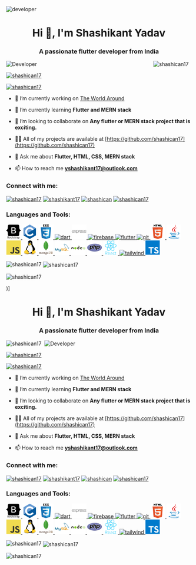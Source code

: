 <img alt="developer" src="https://e0.pxfuel.com/wallpapers/766/945/desktop-wallpaper-custom-software-development-graphic-design-computer-program.jpg">
<h1 align="center">Hi 👋, I'm Shashikant Yadav</h1>
<h3 align="center">A passionate flutter developer from India</h3>
<img align="left" alt="Developer" width="400" src="https://miro.medium.com/v2/resize:fit:1272/1*ZSVmWGcc1weENb0ShawWxw.gif">


<p align="left"> <img src="https://komarev.com/ghpvc/?username=shashican17&label=Profile%20views&color=0e75b6&style=flat" alt="shashican17" /> </p>

<p align="left"> <a href="https://github.com/ryo-ma/github-profile-trophy"><img src="https://github-profile-trophy.vercel.app/?username=shashican17" alt="shashican17" /></a> </p>

<p align="left"> <a href="https://twitter.com/shashican17" target="blank"><img src="https://img.shields.io/twitter/follow/shashican17?logo=twitter&style=for-the-badge" alt="shashican17" /></a> </p>

- 🔭 I’m currently working on [The World Around](https://github.com/shashican17/The_World_Around)

- 🌱 I’m currently learning **Flutter and MERN stack**

- 👯 I’m looking to collaborate on **Any flutter or MERN stack project that is exciting.**

- 👨‍💻 All of my projects are available at [https://github.com/shashican17](https://github.com/shashican17)

- 💬 Ask me about **Flutter, HTML, CSS, MERN stack**

- 📫 How to reach me **yshashikant17@outlook.com**

<h3 align="left">Connect with me:</h3>
<p align="left">
<a href="https://twitter.com/shashican17" target="blank"><img align="center" src="https://raw.githubusercontent.com/rahuldkjain/github-profile-readme-generator/master/src/images/icons/Social/twitter.svg" alt="shashican17" height="30" width="40" /></a>
<a href="https://linkedin.com/in/shashikant17" target="blank"><img align="center" src="https://raw.githubusercontent.com/rahuldkjain/github-profile-readme-generator/master/src/images/icons/Social/linked-in-alt.svg" alt="shashikant17" height="30" width="40" /></a>
<a href="https://www.codechef.com/users/shashican" target="blank"><img align="center" src="https://cdn.jsdelivr.net/npm/simple-icons@3.1.0/icons/codechef.svg" alt="shashican" height="30" width="40" /></a>
<a href="https://www.leetcode.com/shashican17" target="blank"><img align="center" src="https://raw.githubusercontent.com/rahuldkjain/github-profile-readme-generator/master/src/images/icons/Social/leet-code.svg" alt="shashican17" height="30" width="40" /></a>
</p>

<h3 align="left">Languages and Tools:</h3>
<p align="left"> <a href="https://getbootstrap.com" target="_blank" rel="noreferrer"> <img src="https://raw.githubusercontent.com/devicons/devicon/master/icons/bootstrap/bootstrap-plain-wordmark.svg" alt="bootstrap" width="40" height="40"/> </a> <a href="https://www.cprogramming.com/" target="_blank" rel="noreferrer"> <img src="https://raw.githubusercontent.com/devicons/devicon/master/icons/c/c-original.svg" alt="c" width="40" height="40"/> </a> <a href="https://www.w3schools.com/css/" target="_blank" rel="noreferrer"> <img src="https://raw.githubusercontent.com/devicons/devicon/master/icons/css3/css3-original-wordmark.svg" alt="css3" width="40" height="40"/> </a> <a href="https://dart.dev" target="_blank" rel="noreferrer"> <img src="https://www.vectorlogo.zone/logos/dartlang/dartlang-icon.svg" alt="dart" width="40" height="40"/> </a> <a href="https://expressjs.com" target="_blank" rel="noreferrer"> <img src="https://raw.githubusercontent.com/devicons/devicon/master/icons/express/express-original-wordmark.svg" alt="express" width="40" height="40"/> </a> <a href="https://firebase.google.com/" target="_blank" rel="noreferrer"> <img src="https://www.vectorlogo.zone/logos/firebase/firebase-icon.svg" alt="firebase" width="40" height="40"/> </a> <a href="https://flutter.dev" target="_blank" rel="noreferrer"> <img src="https://www.vectorlogo.zone/logos/flutterio/flutterio-icon.svg" alt="flutter" width="40" height="40"/> </a> <a href="https://git-scm.com/" target="_blank" rel="noreferrer"> <img src="https://www.vectorlogo.zone/logos/git-scm/git-scm-icon.svg" alt="git" width="40" height="40"/> </a> <a href="https://www.w3.org/html/" target="_blank" rel="noreferrer"> <img src="https://raw.githubusercontent.com/devicons/devicon/master/icons/html5/html5-original-wordmark.svg" alt="html5" width="40" height="40"/> </a> <a href="https://www.java.com" target="_blank" rel="noreferrer"> <img src="https://raw.githubusercontent.com/devicons/devicon/master/icons/java/java-original.svg" alt="java" width="40" height="40"/> </a> <a href="https://developer.mozilla.org/en-US/docs/Web/JavaScript" target="_blank" rel="noreferrer"> <img src="https://raw.githubusercontent.com/devicons/devicon/master/icons/javascript/javascript-original.svg" alt="javascript" width="40" height="40"/> </a> <a href="https://www.linux.org/" target="_blank" rel="noreferrer"> <img src="https://raw.githubusercontent.com/devicons/devicon/master/icons/linux/linux-original.svg" alt="linux" width="40" height="40"/> </a> <a href="https://www.mongodb.com/" target="_blank" rel="noreferrer"> <img src="https://raw.githubusercontent.com/devicons/devicon/master/icons/mongodb/mongodb-original-wordmark.svg" alt="mongodb" width="40" height="40"/> </a> <a href="https://www.mysql.com/" target="_blank" rel="noreferrer"> <img src="https://raw.githubusercontent.com/devicons/devicon/master/icons/mysql/mysql-original-wordmark.svg" alt="mysql" width="40" height="40"/> </a> <a href="https://nodejs.org" target="_blank" rel="noreferrer"> <img src="https://raw.githubusercontent.com/devicons/devicon/master/icons/nodejs/nodejs-original-wordmark.svg" alt="nodejs" width="40" height="40"/> </a> <a href="https://www.php.net" target="_blank" rel="noreferrer"> <img src="https://raw.githubusercontent.com/devicons/devicon/master/icons/php/php-original.svg" alt="php" width="40" height="40"/> </a> <a href="https://reactjs.org/" target="_blank" rel="noreferrer"> <img src="https://raw.githubusercontent.com/devicons/devicon/master/icons/react/react-original-wordmark.svg" alt="react" width="40" height="40"/> </a> <a href="https://tailwindcss.com/" target="_blank" rel="noreferrer"> <img src="https://www.vectorlogo.zone/logos/tailwindcss/tailwindcss-icon.svg" alt="tailwind" width="40" height="40"/> </a> <a href="https://www.typescriptlang.org/" target="_blank" rel="noreferrer"> <img src="https://raw.githubusercontent.com/devicons/devicon/master/icons/typescript/typescript-original.svg" alt="typescript" width="40" height="40"/> </a> </p>

<p><img align="left" src="https://github-readme-stats.vercel.app/api/top-langs?username=shashican17&show_icons=true&locale=en&layout=compact" alt="shashican17" /></p>

<p>&nbsp;<img align="center" src="https://github-readme-stats.vercel.app/api?username=shashican17&show_icons=true&locale=en" alt="shashican17" /></p>

<p><img align="center" src="https://github-readme-streak-stats.herokuapp.com/?user=shashican17&" alt="shashican17" /></p>
)]
<h1 align="center">Hi 👋, I'm Shashikant Yadav</h1>
<h3 align="center">A passionate flutter developer from India</h3>
<img align="right" alt="Developer" width="400" src="https://www.google.com/url?sa=i&url=https%3A%2F%2Fgithub.com%2Fsuman3262&psig=AOvVaw3qnloKeFqCqLbwSwdXIeyB&ust=1693248906726000&source=images&cd=vfe&opi=89978449&ved=0CBEQjhxqFwoTCKDIsorC_YADFQAAAAAdAAAAABAg">


<p align="left"> <img src="https://komarev.com/ghpvc/?username=shashican17&label=Profile%20views&color=0e75b6&style=flat" alt="shashican17" /> </p>

<p align="left"> <a href="https://github.com/ryo-ma/github-profile-trophy"><img src="https://github-profile-trophy.vercel.app/?username=shashican17" alt="shashican17" /></a> </p>

<p align="left"> <a href="https://twitter.com/shashican17" target="blank"><img src="https://img.shields.io/twitter/follow/shashican17?logo=twitter&style=for-the-badge" alt="shashican17" /></a> </p>

- 🔭 I’m currently working on [The World Around](https://github.com/shashican17/The_World_Around)

- 🌱 I’m currently learning **Flutter and MERN stack**

- 👯 I’m looking to collaborate on **Any flutter or MERN stack project that is exciting.**

- 👨‍💻 All of my projects are available at [https://github.com/shashican17](https://github.com/shashican17)

- 💬 Ask me about **Flutter, HTML, CSS, MERN stack**

- 📫 How to reach me **yshashikant17@outlook.com**

<h3 align="left">Connect with me:</h3>
<p align="left">
<a href="https://twitter.com/shashican17" target="blank"><img align="center" src="https://raw.githubusercontent.com/rahuldkjain/github-profile-readme-generator/master/src/images/icons/Social/twitter.svg" alt="shashican17" height="30" width="40" /></a>
<a href="https://linkedin.com/in/shashikant17" target="blank"><img align="center" src="https://raw.githubusercontent.com/rahuldkjain/github-profile-readme-generator/master/src/images/icons/Social/linked-in-alt.svg" alt="shashikant17" height="30" width="40" /></a>
<a href="https://www.codechef.com/users/shashican" target="blank"><img align="center" src="https://cdn.jsdelivr.net/npm/simple-icons@3.1.0/icons/codechef.svg" alt="shashican" height="30" width="40" /></a>
<a href="https://www.leetcode.com/shashican17" target="blank"><img align="center" src="https://raw.githubusercontent.com/rahuldkjain/github-profile-readme-generator/master/src/images/icons/Social/leet-code.svg" alt="shashican17" height="30" width="40" /></a>
</p>

<h3 align="left">Languages and Tools:</h3>
<p align="left"> <a href="https://getbootstrap.com" target="_blank" rel="noreferrer"> <img src="https://raw.githubusercontent.com/devicons/devicon/master/icons/bootstrap/bootstrap-plain-wordmark.svg" alt="bootstrap" width="40" height="40"/> </a> <a href="https://www.cprogramming.com/" target="_blank" rel="noreferrer"> <img src="https://raw.githubusercontent.com/devicons/devicon/master/icons/c/c-original.svg" alt="c" width="40" height="40"/> </a> <a href="https://www.w3schools.com/css/" target="_blank" rel="noreferrer"> <img src="https://raw.githubusercontent.com/devicons/devicon/master/icons/css3/css3-original-wordmark.svg" alt="css3" width="40" height="40"/> </a> <a href="https://dart.dev" target="_blank" rel="noreferrer"> <img src="https://www.vectorlogo.zone/logos/dartlang/dartlang-icon.svg" alt="dart" width="40" height="40"/> </a> <a href="https://expressjs.com" target="_blank" rel="noreferrer"> <img src="https://raw.githubusercontent.com/devicons/devicon/master/icons/express/express-original-wordmark.svg" alt="express" width="40" height="40"/> </a> <a href="https://firebase.google.com/" target="_blank" rel="noreferrer"> <img src="https://www.vectorlogo.zone/logos/firebase/firebase-icon.svg" alt="firebase" width="40" height="40"/> </a> <a href="https://flutter.dev" target="_blank" rel="noreferrer"> <img src="https://www.vectorlogo.zone/logos/flutterio/flutterio-icon.svg" alt="flutter" width="40" height="40"/> </a> <a href="https://git-scm.com/" target="_blank" rel="noreferrer"> <img src="https://www.vectorlogo.zone/logos/git-scm/git-scm-icon.svg" alt="git" width="40" height="40"/> </a> <a href="https://www.w3.org/html/" target="_blank" rel="noreferrer"> <img src="https://raw.githubusercontent.com/devicons/devicon/master/icons/html5/html5-original-wordmark.svg" alt="html5" width="40" height="40"/> </a> <a href="https://www.java.com" target="_blank" rel="noreferrer"> <img src="https://raw.githubusercontent.com/devicons/devicon/master/icons/java/java-original.svg" alt="java" width="40" height="40"/> </a> <a href="https://developer.mozilla.org/en-US/docs/Web/JavaScript" target="_blank" rel="noreferrer"> <img src="https://raw.githubusercontent.com/devicons/devicon/master/icons/javascript/javascript-original.svg" alt="javascript" width="40" height="40"/> </a> <a href="https://www.linux.org/" target="_blank" rel="noreferrer"> <img src="https://raw.githubusercontent.com/devicons/devicon/master/icons/linux/linux-original.svg" alt="linux" width="40" height="40"/> </a> <a href="https://www.mongodb.com/" target="_blank" rel="noreferrer"> <img src="https://raw.githubusercontent.com/devicons/devicon/master/icons/mongodb/mongodb-original-wordmark.svg" alt="mongodb" width="40" height="40"/> </a> <a href="https://www.mysql.com/" target="_blank" rel="noreferrer"> <img src="https://raw.githubusercontent.com/devicons/devicon/master/icons/mysql/mysql-original-wordmark.svg" alt="mysql" width="40" height="40"/> </a> <a href="https://nodejs.org" target="_blank" rel="noreferrer"> <img src="https://raw.githubusercontent.com/devicons/devicon/master/icons/nodejs/nodejs-original-wordmark.svg" alt="nodejs" width="40" height="40"/> </a> <a href="https://www.php.net" target="_blank" rel="noreferrer"> <img src="https://raw.githubusercontent.com/devicons/devicon/master/icons/php/php-original.svg" alt="php" width="40" height="40"/> </a> <a href="https://reactjs.org/" target="_blank" rel="noreferrer"> <img src="https://raw.githubusercontent.com/devicons/devicon/master/icons/react/react-original-wordmark.svg" alt="react" width="40" height="40"/> </a> <a href="https://tailwindcss.com/" target="_blank" rel="noreferrer"> <img src="https://www.vectorlogo.zone/logos/tailwindcss/tailwindcss-icon.svg" alt="tailwind" width="40" height="40"/> </a> <a href="https://www.typescriptlang.org/" target="_blank" rel="noreferrer"> <img src="https://raw.githubusercontent.com/devicons/devicon/master/icons/typescript/typescript-original.svg" alt="typescript" width="40" height="40"/> </a> </p>

<p><img align="left" src="https://github-readme-stats.vercel.app/api/top-langs?username=shashican17&show_icons=true&locale=en&layout=compact" alt="shashican17" /></p>

<p>&nbsp;<img align="center" src="https://github-readme-stats.vercel.app/api?username=shashican17&show_icons=true&locale=en" alt="shashican17" /></p>

<p><img align="center" src="https://github-readme-streak-stats.herokuapp.com/?user=shashican17&" alt="shashican17" /></p>
